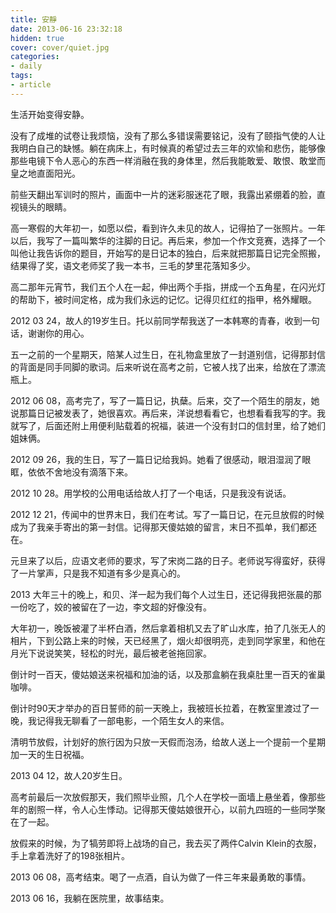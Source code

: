 ```yaml
---
title: 安靜
date: 2013-06-16 23:32:18
hidden: true
cover: cover/quiet.jpg
categories:
- daily
tags:
- article
---
```

生活开始变得安静。

没有了成堆的试卷让我烦恼，没有了那么多错误需要铭记，没有了颐指气使的人让我明白自己的缺憾。躺在病床上，有时候真的希望过去三年的欢愉和悲伤，能够像那些电镜下令人恶心的东西一样消融在我的身体里，然后我能敢爱、敢恨、敢堂而皇之地直面阳光。

<!-- more -->

前些天翻出军训时的照片，画面中一片的迷彩服迷花了眼，我露出紧绷着的脸，直视镜头的眼睛。

高一寒假的大年初一，如愿以偿，看到许久未见的故人，记得拍了一张照片。一年以后，我写了一篇叫繁华的注脚的日记。再后来，参加一个作文竞赛，选择了一个叫他让我告诉你的题目，开始写的是日记本的独白，后来就把那篇日记完全照搬，结果得了奖，语文老师奖了我一本书，三毛的梦里花落知多少。

高二那年元宵节，我们五个人在一起，伸出两个手指，拼成一个五角星，在闪光灯的帮助下，被时间定格，成为我们永远的记忆。记得贝红红的指甲，格外耀眼。

2012 03 24，故人的19岁生日。托以前同学帮我送了一本韩寒的青春，收到一句话，谢谢你的用心。

五一之前的一个星期天，陪某人过生日，在礼物盒里放了一封道别信，记得那封信的背面是同手同脚的歌词。后来听说在高考之前，它被人找了出来，给放在了漂流瓶上。

2012 06 08，高考完了，写了一篇日记，执蘖。后来，交了一个陌生的朋友，她说那篇日记被发表了，她很喜欢。再后来，洋说想看看它，也想看看我写的字。我就写了，后面还附上用便利贴载着的祝福，装进一个没有封口的信封里，给了她们姐妹俩。

2012 09 26，我的生日，写了一篇日记给我妈。她看了很感动，眼泪湿润了眼眶，依依不舍地没有滴落下来。

2012 10 28。用学校的公用电话给故人打了一个电话，只是我没有说话。

2012 12 21，传闻中的世界末日，我们在考试。写了一篇日记，在元旦放假的时候成为了我亲手寄出的第一封信。记得那天傻姑娘的留言，末日不孤单，我们都还在。

元旦来了以后，应语文老师的要求，写了宋岗二路的日子。老师说写得蛮好，获得了一片掌声，只是我不知道有多少是真心的。

2013 大年三十的晚上，和贝、洋一起为我们每个人过生日，还记得我把张晨的那一份吃了，姣的被留在了一边，李文超的好像没有。

大年初一，晚饭被灌了半杯白酒，然后拿着相机又去了旷山水库，拍了几张无人的相片，下到公路上来的时候，天已经黑了，烟火却很明亮，走到同学家里，和他在月光下说说笑笑，轻松的时光，最后被老爸拖回家。

倒计时一百天，傻姑娘送来祝福和加油的话，以及那盒躺在我桌肚里一百天的雀巢咖啡。

倒计时90天才举办的百日誓师的前一天晚上，我被班长拉着，在教室里渡过了一晚，我记得我无聊看了一部电影，一个陌生女人的来信。

清明节放假，计划好的旅行因为只放一天假而泡汤，给故人送上一个提前一个星期加一天的生日祝福。

2013 04 12，故人20岁生日。

高考前最后一次放假那天，我们照毕业照，几个人在学校一面墙上悬坐着，像那些年的剧照一样，令人心生悸动。记得那天傻姑娘很开心，以前九四班的一些同学聚在了一起。

放假来的时候，为了犒劳即将上战场的自己，我去买了两件Calvin Klein的衣服，手上拿着洗好了的198张相片。

2013 06 08，高考结束。喝了一点酒，自认为做了一件三年来最勇敢的事情。

2013 06 16，我躺在医院里，故事结束。

<audio src="http://music.163.com/song/media/outer/url?id=512527423.mp3" poster="http://p1.music.126.net/9WQ-LzRSfQFqGSKmF3kF5Q==/109951163041923985.jpg?param=130y130" name="晃动在眼皮上的阳光" author="玥霖Gabrielle" loop autoplay>
</audio>